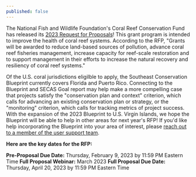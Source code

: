 ```yaml
---
published: false
---
```

The National Fish and Wildlife Foundation's Coral Reef Conservation Fund has released its [2023 Request for Proposals](https://www.nfwf.org/programs/coral-reefs/coral-reef-conservation-fund-2023-request-proposals)! This grant program is intended to improve the health of coral reef systems. According to the RFP, "Grants will be awarded to reduce land-based sources of pollution, advance coral reef fisheries management, increase capacity for reef-scale restoration and to support management in their efforts to increase the natural recovery and resiliency of coral reef systems."

Of the U.S. coral jurisdictions eligilble to apply, the Southeast Conservation Blueprint currently covers Florida and Puerto Rico. Connecting to the Blueprint and SECAS Goal report may help make a more compelling case that projects satisfy the "conservation plan and context" criterion, which calls for advancing an existing conservation plan or strategy, or the  "monitoring" criterion, which calls for tracking metrics of project success. With the expansion of the 2023 Blueprint to U.S. Virgin Islands, we hope the Blueprint will be able to help in other areas for next year's RFP! If you'd like help incorporating the Blueprint into your area of interest, please [reach out to a member of the user support team](https://secassoutheast.org/staff).

**Here are the key dates for the RFP:**

**Pre-Proposal Due Date:** Thursday, February 9, 2023 by 11:59 PM Eastern Time
**Full Proposal Webinar:** March 2023 
**Full Proposal Due Date:** Thursday, April 20, 2023 by 11:59 PM Eastern Time
